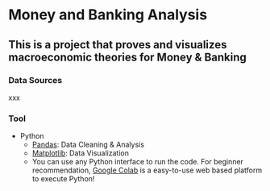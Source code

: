 # Money and Banking Analysis
## This is a project that proves and visualizes macroeconomic theories for Money &amp; Banking

### Data Sources
xxx

### Tool
- Python
    -   [Pandas](https://pandas.pydata.org/docs/): Data Cleaning & Analysis
    -   [Matplotlib](https://matplotlib.org/stable/): Data Visualization
    -   You can use any Python interface to run the code. For beginner recommendation, [Google Colab](https://colab.research.google.com/) is a easy-to-use web based platform to execute Python!

